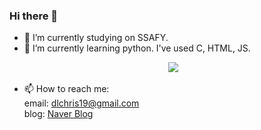 ### Hi there 👋

- 🔭 I’m currently studying on SSAFY.
- 🌱 I’m currently learning python.
      I've used C, HTML, JS.
  <p align = "center">
      <img src = "https://img.shields.io/badge/-C-%23A8B9CC?style=flat-square&logo=simpleiconsc&logoColor=white"/></a>&nbsp
- 📫 How to reach me:  
  email: dlchris19@gmail.com  
  blog:  [Naver Blog](https://blog.naver.com/chris_iari)
 <!--  [![Velog's GitHub stats](https://velog-readme-stats.vercel.app/api/list?name=eungyeole)](https://velog.io/@eungyeole)
  
  [![naver's GitHub stats](https://naver-readme-stats.vercel.app/api?name=dlchris7)](https://blog.naver.com/chris_iari)
  -->
 
<!--
**ZXLeeChris/ZXLeeChris** is a ✨ _special_ ✨ repository because its `README.md` (this file) appears on your GitHub profile.

Here are some ideas to get you started:

- 🔭 I’m currently working on ...
- 🌱 I’m currently learning ...
- 👯 I’m looking to collaborate on ...
- 🤔 I’m looking for help with ...
- 💬 Ask me about ...
- 📫 How to reach me: ...
- 😄 Pronouns: ...
- ⚡ Fun fact: ...
-->
